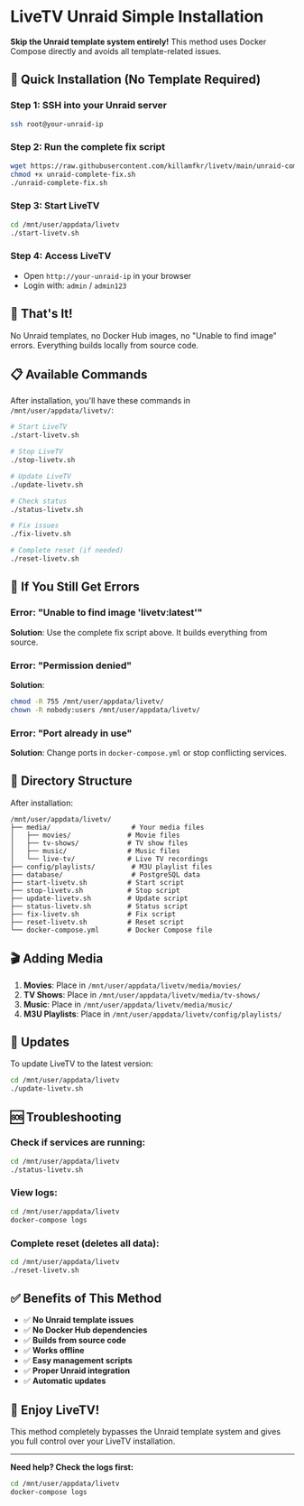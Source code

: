 # LiveTV Unraid Simple Installation

**Skip the Unraid template system entirely!** This method uses Docker Compose directly and avoids all template-related issues.

## 🚀 Quick Installation (No Template Required)

### Step 1: SSH into your Unraid server
```bash
ssh root@your-unraid-ip
```

### Step 2: Run the complete fix script
```bash
wget https://raw.githubusercontent.com/killamfkr/livetv/main/unraid-complete-fix.sh
chmod +x unraid-complete-fix.sh
./unraid-complete-fix.sh
```

### Step 3: Start LiveTV
```bash
cd /mnt/user/appdata/livetv
./start-livetv.sh
```

### Step 4: Access LiveTV
- Open `http://your-unraid-ip` in your browser
- Login with: `admin` / `admin123`

## 🎯 That's It!

No Unraid templates, no Docker Hub images, no "Unable to find image" errors. Everything builds locally from source code.

## 📋 Available Commands

After installation, you'll have these commands in `/mnt/user/appdata/livetv/`:

```bash
# Start LiveTV
./start-livetv.sh

# Stop LiveTV
./stop-livetv.sh

# Update LiveTV
./update-livetv.sh

# Check status
./status-livetv.sh

# Fix issues
./fix-livetv.sh

# Complete reset (if needed)
./reset-livetv.sh
```

## 🔧 If You Still Get Errors

### Error: "Unable to find image 'livetv:latest'"
**Solution**: Use the complete fix script above. It builds everything from source.

### Error: "Permission denied"
**Solution**: 
```bash
chmod -R 755 /mnt/user/appdata/livetv/
chown -R nobody:users /mnt/user/appdata/livetv/
```

### Error: "Port already in use"
**Solution**: Change ports in `docker-compose.yml` or stop conflicting services.

## 📁 Directory Structure

After installation:
```
/mnt/user/appdata/livetv/
├── media/                    # Your media files
│   ├── movies/              # Movie files
│   ├── tv-shows/            # TV show files
│   ├── music/               # Music files
│   └── live-tv/             # Live TV recordings
├── config/playlists/         # M3U playlist files
├── database/                 # PostgreSQL data
├── start-livetv.sh          # Start script
├── stop-livetv.sh           # Stop script
├── update-livetv.sh         # Update script
├── status-livetv.sh         # Status script
├── fix-livetv.sh            # Fix script
├── reset-livetv.sh          # Reset script
└── docker-compose.yml       # Docker Compose file
```

## 🎬 Adding Media

1. **Movies**: Place in `/mnt/user/appdata/livetv/media/movies/`
2. **TV Shows**: Place in `/mnt/user/appdata/livetv/media/tv-shows/`
3. **Music**: Place in `/mnt/user/appdata/livetv/media/music/`
4. **M3U Playlists**: Place in `/mnt/user/appdata/livetv/config/playlists/`

## 🔄 Updates

To update LiveTV to the latest version:
```bash
cd /mnt/user/appdata/livetv
./update-livetv.sh
```

## 🆘 Troubleshooting

### Check if services are running:
```bash
cd /mnt/user/appdata/livetv
./status-livetv.sh
```

### View logs:
```bash
cd /mnt/user/appdata/livetv
docker-compose logs
```

### Complete reset (deletes all data):
```bash
cd /mnt/user/appdata/livetv
./reset-livetv.sh
```

## ✅ Benefits of This Method

- ✅ **No Unraid template issues**
- ✅ **No Docker Hub dependencies**
- ✅ **Builds from source code**
- ✅ **Works offline**
- ✅ **Easy management scripts**
- ✅ **Proper Unraid integration**
- ✅ **Automatic updates**

## 🎉 Enjoy LiveTV!

This method completely bypasses the Unraid template system and gives you full control over your LiveTV installation.

---

**Need help? Check the logs first:**
```bash
cd /mnt/user/appdata/livetv
docker-compose logs
```
